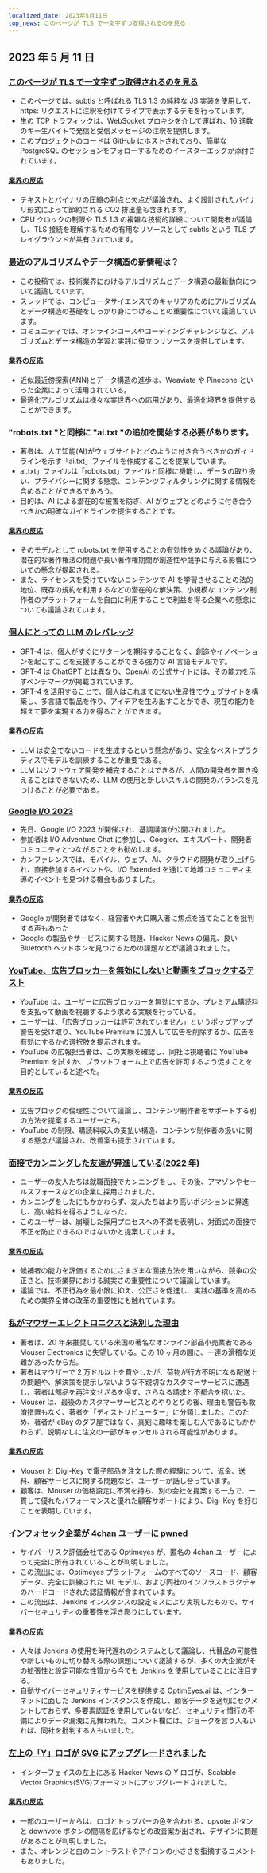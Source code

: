 ```yaml
---
localized_date: 2023年5月11日
top_news: このページが TLS で一文字ずつ取得されるのを見る
---
```




## 2023 年 5 月 11 日

### [このページが TLS で一文字ずつ取得されるのを見る](https://subtls.pages.dev/)

- このページでは、subtls と呼ばれる TLS 1.3 の純粋な JS 実装を使用して、https: リクエストに注釈を付けてライブで表示するデモを行っています。
- 生の TCP トラフィックは、WebSocket プロキシを介して運ばれ、16 進数のキー生バイトで発信と受信メッセージの注釈を提供します。
- このプロジェクトのコードは GitHub にホストされており、簡単な PostgreSQL のセッションをフォローするためのイースターエッグが添付されています。

#### [業界の反応](http://news.ycombinator.com/item?id=35884437)

- テキストとバイナリの圧縮の利点と欠点が議論され、よく設計されたバイナリ形式によって節約される CO2 排出量も含まれます。
- CPU クロックの制限や TLS 1.3 の複雑な技術的詳細について開発者が議論し、TLS 接続を理解するための有用なリソースとして subtls という TLS プレイグラウンドが共有されています。

### 最近のアルゴリズムやデータ構造の新情報は？

- この投稿では、技術業界におけるアルゴリズムとデータ構造の最新動向について議論しています。
- スレッドでは、コンピュータサイエンスでのキャリアのためにアルゴリズムとデータ構造の基礎をしっかり身につけることの重要性について議論しています。
- コミュニティでは、オンラインコースやコーディングチャレンジなど、アルゴリズムとデータ構造の学習と実践に役立つリソースを提供しています。

#### [業界の反応](http://news.ycombinator.com/item?id=35886900)

- 近似最近傍探索(ANN)とデータ構造の進歩は、Weaviate や Pinecone といった企業によって活用されている。
- 最適化アルゴリズムは様々な実世界への応用があり、最適化境界を提供することができます。

### "robots.txt "と同様に "ai.txt "の追加を開始する必要があります。

- 著者は、人工知能(AI)がウェブサイトとどのように付き合うべきかのガイドラインを示す「ai.txt」ファイルを作成することを提案しています。
- ai.txt」ファイルは「robots.txt」ファイルと同様に機能し、データの取り扱い、プライバシーに関する懸念、コンテンツフィルタリングに関する情報を含めることができるであろう。
- 目的は、AI による潜在的な被害を防ぎ、AI がウェブとどのように付き合うべきかの明確なガイドラインを提供することです。

#### [業界の反応](http://news.ycombinator.com/item?id=35886288)

- そのモデルとして robots.txt を使用することの有効性をめぐる議論があり、潜在的な著作権法の問題や長い著作権期間が創造性や競争に与える影響についての懸念が提起される。
- また、ライセンスを受けていないコンテンツで AI を学習させることの法的地位、既存の規約を利用するなどの潜在的な解決策、小規模なコンテンツ制作者のプラットフォームを自由に利用することで利益を得る企業への懸念についても議論されています。

### [個人にとっての LLM のレバレッジ](https://mazzzystar.github.io/2023/05/10/LLM-for-individual/)

- GPT-4 は、個人がすぐにリターンを期待することなく、創造やイノベーションを起こすことを支援することができる強力な AI 言語モデルです。
- GPT-4 は ChatGPT とは異なり、OpenAI の公式サイトには、その能力を示すベンチマークが掲載されています。
- GPT-4 を活用することで、個人はこれまでにない生産性でウェブサイトを構築し、多言語で製品を作り、アイデアを生み出すことができ、現在の能力を超えて夢を実現する力を得ることができます。

#### [業界の反応](http://news.ycombinator.com/item?id=35885797)

- LLM は安全でないコードを生成するという懸念があり、安全なベストプラクティスでモデルを訓練することが重要である。
- LLM はソフトウェア開発を補完することはできるが、人間の開発者を置き換えることはできないため、LLM の使用と新しいスキルの開発のバランスを見つけることが必要である。

### [Google I/O 2023](https://io.google/2023/)

- 先日、Google I/O 2023 が開催され、基調講演が公開されました。
- 参加者は I/O Adventure Chat に参加し、Googler、エキスパート、開発者コミュニティとつながることをお勧めします。
- カンファレンスでは、モバイル、ウェブ、AI、クラウドの開発が取り上げられ、直接参加するイベントや、I/O Extended を通じて地域コミュニティ主導のイベントを見つける機会もありました。

#### [業界の反応](http://news.ycombinator.com/item?id=35886559)

- Google が開発者ではなく、経営者や大口購入者に焦点を当てたことを批判する声もあった
- Google の製品やサービスに関する問題、Hacker News の偏見、良い Bluetooth ヘッドホンを見つけるための課題などが議論されました。

### [YouTube、広告ブロッカーを無効にしないと動画をブロックするテスト](https://www.bleepingcomputer.com/news/technology/youtube-tests-blocking-videos-unless-you-disable-ad-blockers/)

- YouTube は、ユーザーに広告ブロッカーを無効にするか、プレミアム購読料を支払って動画を視聴するよう求める実験を行っている。
- ユーザーは、「広告ブロッカーは許可されていません」というポップアップ警告を受け取り、YouTube Premium に加入して広告を削除するか、広告を有効にするかの選択肢を提示されます。
- YouTube の広報担当者は、この実験を確認し、同社は視聴者に YouTube Premium を試すか、プラットフォーム上で広告を許可するよう促すことを目的としていると述べた。

#### [業界の反応](http://news.ycombinator.com/item?id=35892512)

- 広告ブロックの倫理性について議論し、コンテンツ制作者をサポートする別の方法を提案するユーザーたち。
- YouTube の制限、購読料収入の支払い構造、コンテンツ制作者の扱いに関する懸念が議論され、改善案も提示されています。

### [面接でカンニングした友達が昇進している(2022 年)](https://www.teamblind.com/post/My-friends-who-cheated-in-interviews-are-getting-promoted-😡😡😡-XnYM4nLs)

- ユーザーの友人たちは就職面接でカンニングをし、その後、アマゾンやセールスフォースなどの企業に採用されました。
- カンニングをしたにもかかわらず、友人たちはより高いポジションに昇進し、高い給料を得るようになった。
- このユーザーは、崩壊した採用プロセスへの不満を表明し、対面式の面接で不正を防止できるのではないかと提案しています。

#### [業界の反応](http://news.ycombinator.com/item?id=35885342)

- 候補者の能力を評価するためにさまざまな面接方法を用いながら、競争の公正さと、技術業界における誠実さの重要性について議論しています。
- 議論では、不正行為を最小限に抑え、公正さを促進し、実践の基準を高めるための業界全体の改革の重要性にも触れています。

### [私がマウザーエレクトロニクスと決別した理由](https://lcamtuf.substack.com/p/why-im-done-with-mouser-electronics)

- 著者は、20 年来推奨している米国の著名なオンライン部品小売業者である Mouser Electronics に失望している。この 10 ヶ月の間に、一連の滑稽な災難があったからだ。
- 著者はマウザーで 2 万ドル以上を費やしたが、荷物が行方不明になる配送上の問題や、解決策を提示しないような不親切なカスタマーサービスに遭遇し、著者は部品を再注文せざるを得ず、さらなる請求と不都合を招いた。
- Mouser は、最後のカスタマーサービスとのやりとりの後、理由も警告も救済措置もなく、著者を「ディストリビューター」に分類しました。このため、著者が eBay のダフ屋ではなく、真剣に趣味を楽しむ人であるにもかかわらず、説明なしに注文の一部がキャンセルされる可能性があります。

#### [業界の反応](http://news.ycombinator.com/item?id=35892246)

- Mouser と Digi-Key で電子部品を注文した際の経験について、返金、送料、顧客サービスに関する問題など、ユーザーが話し合っています。
- 顧客は、Mouser の価格設定に不満を持ち、別の会社を提案する一方で、一貫して優れたパフォーマンスと優れた顧客サポートにより、Digi-Key を好むことを表明しています。

### [インフォセック企業が 4chan ユーザーに pwned](https://maia.crimew.gay/posts/optimeyes-leak/)

- サイバーリスク評価会社である Optimeyes が、匿名の 4chan ユーザーによって完全に所有されていることが判明しました。
- この流出には、Optimeyes プラットフォームのすべてのソースコード、顧客データ、完全に訓練された ML モデル、および同社のインフラストラクチャのハードコードされた認証情報が含まれています。
- この流出は、Jenkins インスタンスの設定ミスにより実現したもので、サイバーセキュリティの重要性を浮き彫りにしています。

#### [業界の反応](http://news.ycombinator.com/item?id=35888509)

- 人々は Jenkins の使用を時代遅れのシステムとして議論し、代替品の可能性や新しいものに切り替える際の課題について議論するが、多くの大企業がその拡張性と設定可能な性質から今でも Jenkins を使用していることに注目する。
- 自動サイバーセキュリティサービスを提供する OptimEyes.ai は、インターネットに面した Jenkins インスタンスを作成し、顧客データを適切にセグメントしておらず、多要素認証を使用していないなど、セキュリティ慣行の不備によりデータ漏洩に見舞われた。コメント欄には、ジョークを言う人もいれば、同社を批判する人もいました。

### [左上の「Y」ロゴが SVG にアップグレードされました](https://news.ycombinator.com/y18.svg)

- インターフェイスの左上にある Hacker News の Y ロゴが、Scalable Vector Graphics(SVG)フォーマットにアップグレードされました。

#### [業界の反応](http://news.ycombinator.com/item?id=35894326)

- 一部のユーザーからは、ロゴとトップバーの色を合わせる、upvote ボタンと downvote ボタンの間隔を広げるなどの改善案が出され、デザインに問題があることが判明しました。
- また、オレンジと白のコントラストやアイコンの小ささを指摘するコメントもありました。

</Steps>
